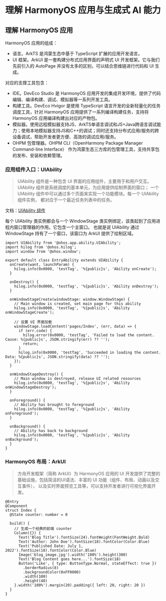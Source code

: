 # 理解 HarmonyOS 应用与生成式 AI 能力

## 理解 HarmonyOS 应用

HarmonyOS 应用的组成：

- 语言。ArkTS 是鸿蒙生态中基于 TypeScript 扩展的应用开发语言。
- UI 框架。ArkUI 是一套构建分布式应用界面的声明式 UI 开发框架。它与我们先前引入的 AutoPage 并没有太多的区别，可以结合思维链进行代码和
  UI 生成。

对应的支撑工具包含：

- IDE。DevEco Studio 是 HarmonyOS 应用开发的集成开发环境，提供了代码编辑、编译构建、调试、模拟器等一系列开发工具。
- 构建工具。DevEco Hvigor 是使用 TypeScript 语言开发的全新轻量化的任务调度工具，针对 HarmonyOS 应用提供了一系列编译构建任务，支持将
  HarmonyOS 应用编译构建出对应的产物包。
- 模拟器。使用远程模拟器支持JS、ArkTS单语言调试和JS+Java跨语言调试能力；使用本地模拟器支持JS和C++的调试；同时还支持分布式应用/服务的跨设备调试，帮助开发者更方便、高效的调试应用/服务。
- OHPM 包管理器。OHPM CLI（OpenHarmony Package Manager Command-line Interface） 作为鸿蒙生态三方库的包管理工具，支持共享包的发布、安装和依赖管理。

### 应用组件入口：UIAbility

> UIAbility 组件是一种包含 UI 界面的应用组件，主要用于和用户交互。UIAbility 组件是系统调度的基本单元，为应用提供绘制界面的窗口；
> 一个 UIAbility 组件中可以通过多个页面来实现一个功能模块。每一个 UIAbility 组件实例， 都对应于一个最近任务列表中的任务。

文档：[UIAbility 组件](https://developer.huawei.com/consumer/cn/doc/harmonyos-guides-V2/uiability-overview-0000001477980929-V2)

每个 UIAbility 类实例都会与一个 WindowStage 类实例绑定，该类起到了应用进程内窗口管理器的作用。它包含一个主窗口。
也就是说 UIAbility 通过 WindowStage 持有了一个窗口，该窗口为 ArkUI 提供了绘制区域。

```ArkTS
import UIAbility from '@ohos.app.ability.UIAbility';
import hilog from '@ohos.hilog';
import window from '@ohos.window';

export default class EntryAbility extends UIAbility {
  onCreate(want, launchParam) {
    hilog.info(0x0000, 'testTag', '%{public}s', 'Ability onCreate');
  }

  onDestroy() {
    hilog.info(0x0000, 'testTag', '%{public}s', 'Ability onDestroy');
  }

  onWindowStageCreate(windowStage: window.WindowStage) {
    // Main window is created, set main page for this ability
    hilog.info(0x0000, 'testTag', '%{public}s', 'Ability onWindowStageCreate');

    // 设置 UI 界面加载
    windowStage.loadContent('pages/Index', (err, data) => {
      if (err.code) {
        hilog.error(0x0000, 'testTag', 'Failed to load the content. Cause: %{public}s', JSON.stringify(err) ?? '');
        return;
      }
      hilog.info(0x0000, 'testTag', 'Succeeded in loading the content. Data: %{public}s', JSON.stringify(data) ?? '');
    });
  }

  onWindowStageDestroy() {
    // Main window is destroyed, release UI related resources
    hilog.info(0x0000, 'testTag', '%{public}s', 'Ability onWindowStageDestroy');
  }

  onForeground() {
    // Ability has brought to foreground
    hilog.info(0x0000, 'testTag', '%{public}s', 'Ability onForeground');
  }

  onBackground() {
    // Ability has back to background
    hilog.info(0x0000, 'testTag', '%{public}s', 'Ability onBackground');
  }
}
```

### HarmonyOS 布局：ArkUI

> 方舟开发框架（简称 ArkUI）为 HarmonyOS 应用的 UI 开发提供了完整的基础设施，包括简洁的UI语法、丰富的 UI 功能（组件、布局、动画以及交互事件），
> 以及实时界面预览工具等，可以支持开发者进行可视化界面开发。

```ArkTS
@Entry
@Component
struct Index {
  @State counter: number = 0

  build() {
    // 生成一个经典的前端 counter
    Column({}) {
      Text('Blog Title').fontSize(24).fontWeight(FontWeight.Bold)
      Text('Author: John Doe').fontSize(18).fontColor(Color.Blue)
      Text('Published Date: July 1, 2022').fontSize(18).fontColor(Color.Blue)
      Image('blog_image.jpg').width('100%').height(300)
      Text('Blog Content goes here...').fontSize(18)
      Button('Like', { type: ButtonType.Normal, stateEffect: true })
        .borderRadius(8)
        .backgroundColor(0xFF0000)
        .width(100)
        .height(40)
    }.width('100%').margin(20).padding({ left: 20, right: 20 })
  }
}
```



